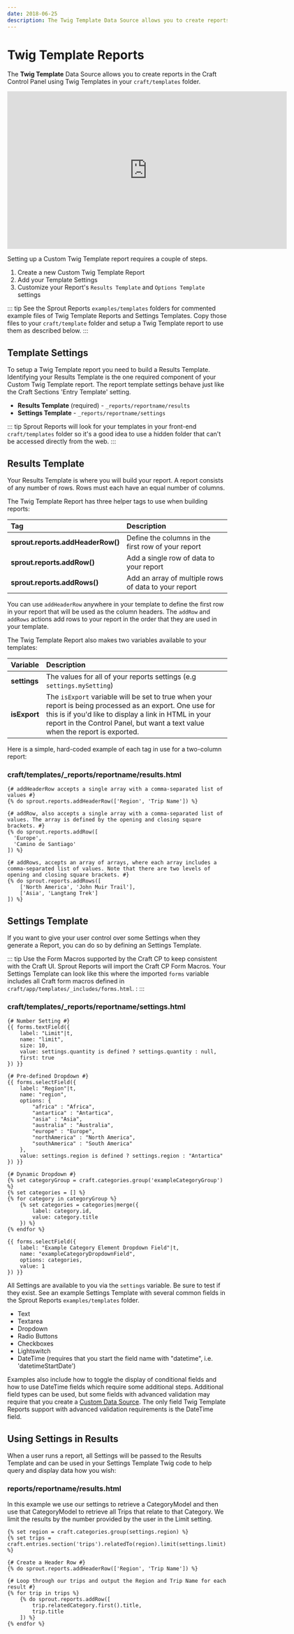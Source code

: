 ```yaml
---
date: 2018-06-25
description: The Twig Template Data Source allows you to create reports in the Craft Control Panel using Twig Templates in your craft/templates folder. 
---
```


# Twig Template Reports

The **Twig Template** Data Source allows you to create reports in the Craft Control Panel using Twig Templates in your `craft/templates` folder.

<iframe src="https://player.vimeo.com/video/248062317" width="640" height="360" frameborder="0" webkitallowfullscreen mozallowfullscreen allowfullscreen></iframe>

Setting up a Custom Twig Template report requires a couple of steps.

1. Create a new Custom Twig Template Report
2. Add your Template Settings
3. Customize your Report's `Results Template` and `Options Template` settings

::: tip
See the Sprout Reports `examples/templates` folders for commented example files of Twig Template Reports and Settings Templates. Copy those files to your `craft/template` folder and setup a Twig Template report to use them as described below.
:::

## Template Settings

To setup a Twig Template report you need to build a Results Template. Identifying your Results Template is the one required component of your Custom Twig Template report. The report template settings behave just like the Craft Sections 'Entry Template' setting.

- **Results Template** (required) - `_reports/reportname/results`
- **Settings Template** - `_reports/reportname/settings`

::: tip
Sprout Reports will look for your templates in your front-end `craft/templates` folder so it's a good idea to use a hidden folder that can't be accessed directly from the web.
:::

## Results Template

Your Results Template is where you will build your report. A report consists of any number of rows. Rows must each have an equal number of columns.

The Twig Template Report has three helper tags to use when building reports:

| Tag | Description |
|:---------|:--------|
| **sprout.reports.addHeaderRow()** | Define the columns in the first row of your report |
| **sprout.reports.addRow()** | Add a single row of data to your report |
| **sprout.reports.addRows()** | Add an array of multiple rows of data to your report |

You can use `addHeaderRow` anywhere in your template to define the first row in your report that will be used as the column headers. The `addRow` and `addRows` actions add rows to your report in the order that they are used in your template.

The Twig Template Report also makes two variables available to your templates:

| Variable | Description |
|:---------|:--------|
| **settings** | The values for all of your reports settings (e.g `settings.mySetting`) |
| **isExport** | The `isExport` variable will be set to true when your report is being processed as an export. One use for this is if you'd like to display a link in HTML in your report in the Control Panel, but want a text value when the report is exported. |

Here is a simple, hard-coded example of each tag in use for a two-column report:

### craft/templates/_reports/reportname/results.html

``` twig
{# addHeaderRow accepts a single array with a comma-separated list of values #}
{% do sprout.reports.addHeaderRow(['Region', 'Trip Name']) %}

{# addRow, also accepts a single array with a comma-separated list of values. The array is defined by the opening and closing square brackets. #}
{% do sprout.reports.addRow([
  'Europe', 
  'Camino de Santiago'
]) %}

{# addRows, accepts an array of arrays, where each array includes a comma-separated list of values. Note that there are two levels of opening and closing square brackets. #}
{% do sprout.reports.addRows([
    ['North America', 'John Muir Trail'],
    ['Asia', 'Langtang Trek']
]) %}
```

## Settings Template

If you want to give your user control over some Settings when they generate a Report, you can do so by defining an Settings Template. 

::: tip
Use the Form Macros supported by the Craft CP to keep consistent with the Craft UI. Sprout Reports will import the Craft CP Form Macros. Your Settings Template can look like this where the imported `forms` variable includes all Craft form macros defined in `craft/app/templates/_includes/forms.html`. :
:::

### craft/templates/_reports/reportname/settings.html

``` twig
{# Number Setting #}
{{ forms.textField({
    label: "Limit"|t,
    name: "limit",
    size: 10,
    value: settings.quantity is defined ? settings.quantity : null,
    first: true
}) }}

{# Pre-defined Dropdown #}
{{ forms.selectField({
    label: "Region"|t,
    name: "region",
    options: {
        "africa" : "Africa",
        "antartica" : "Antartica",
        "asia" : "Asia",
        "australia" : "Australia",
        "europe" : "Europe",
        "northAmerica" : "North America",
        "southAmerica" : "South America"
    },
    value: settings.region is defined ? settings.region : "Antartica"
}) }}

{# Dynamic Dropdown #}
{% set categoryGroup = craft.categories.group('exampleCategoryGroup') %}
{% set categories = [] %}
{% for category in categoryGroup %}
    {% set categories = categories|merge({
        label: category.id,
        value: category.title
    }) %}
{% endfor %}

{{ forms.selectField({
    label: "Example Category Element Dropdown Field"|t,
    name: "exampleCategoryDropdownField",
    options: categories,
    value: 1
}) }}
```

All Settings are available to you via the `settings` variable. Be sure to test if they exist. See an example Settings Template with several common fields in the Sprout Reports `examples/templates` folder.

- Text
- Textarea
- Dropdown
- Radio Buttons
- Checkboxes
- Lightswitch
- DateTime (requires that you start the field name with "datetime", i.e. 'datetimeStartDate')

Examples also include how to toggle the display of conditional fields and how to use DateTime fields which require some additional steps. Additional field types can be used, but some fields with advanced validation may require that you create a [Custom Data Source](./custom-data-sources.md). The only field Twig Template Reports support with advanced validation requirements is the DateTime field.

## Using Settings in Results

When a user runs a report, all Settings will be passed to the Results Template and can be used in your Settings Template Twig code to help query and display data how you wish:

### reports/reportname/results.html

In this example we use our settings to retrieve a CategoryModel and then use that CategoryModel to retrieve all Trips that relate to that Category. We limit the results by the number provided by the user in the Limit setting. 

``` twig
{% set region = craft.categories.group(settings.region) %}
{% set trips = craft.entries.section('trips').relatedTo(region).limit(settings.limit) %}

{# Create a Header Row #}
{% do sprout.reports.addHeaderRow(['Region', 'Trip Name']) %}

{# Loop through our trips and output the Region and Trip Name for each result #}
{% for trip in trips %}
    {% do sprout.reports.addRow([
        trip.relatedCategory.first().title, 
        trip.title
    ]) %}
{% endfor %}
```
